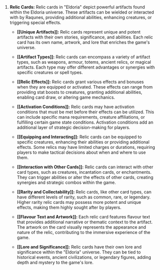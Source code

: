 1. **Relic Cards:** 
   Relic cards in "Eldoria" depict powerful artifacts found within the Eldoria universe. These artifacts can be wielded or interacted with by Raqunes, providing additional abilities, enhancing creatures, or triggering special effects.
    
    - **[[Unique Artifacts]]:** 
      Relic cards represent unique and potent artifacts with their own stories, significance, and abilities. Each relic card has its own name, artwork, and lore that enriches the game's universe.
        
    - **[[Artifact Types]]:** 
      Relic cards can encompass a variety of artifact types, such as weapons, armour, totems, ancient relics, or magical artifacts. Each type may offer different advantages or synergies with specific creatures or spell types.
        
    - **[[Relic Effects]]:** 
      Relic cards grant various effects and bonuses when they are equipped or activated. These effects can range from providing stat boosts to creatures, granting additional abilities, enabling card draw, or altering game mechanics.
        
    - **[[Activation Conditions]]:** 
      Relic cards may have activation conditions that must be met before their effects can be utilized. This can include specific mana requirements, creature affiliations, or fulfilling certain game state conditions. Activation conditions add an additional layer of strategic decision-making for players.
        
    - **[[Equipping and Interacting]]:** 
      Relic cards can be equipped to specific creatures, enhancing their abilities or providing additional effects. Some relics may have limited charges or durations, requiring players to make tactical decisions about when and where to use them.
        
    - **[[Interaction with Other Cards]]:** 
      Relic cards can interact with other card types, such as creatures, incantation cards, or enchantments. They can trigger abilities or alter the effects of other cards, creating synergies and strategic combos within the game.
        
    - **[[Rarity and Collectability]]:** 
      Relic cards, like other card types, can have different levels of rarity, such as common, rare, or legendary. Higher rarity relic cards may possess more potent and unique effects, making them highly sought after by players.
        
    - **[[Flavour Text and Artwork]]:** 
      Each relic card features flavour text that provides additional narrative or thematic context to the artifact. The artwork on the card visually represents the appearance and nature of the relic, contributing to the immersive experience of the game.
        
    - **[[Lore and Significance]]:** 
      Relic cards have their own lore and significance within the "Eldoria" universe. They can be tied to historical events, ancient civilizations, or legendary figures, adding depth and mystery to the game's lore.